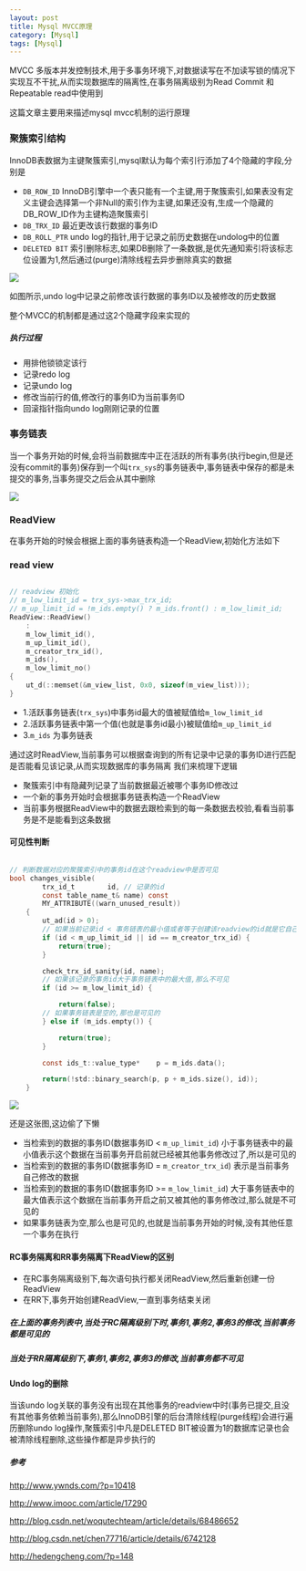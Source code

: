 ```yaml
---
layout: post
title: Mysql MVCC原理
category: [Mysql]
tags: [Mysql]
---
```


MVCC 多版本并发控制技术,用于多事务环境下,对数据读写在不加读写锁的情况下实现互不干扰,从而实现数据库的隔离性,在事务隔离级别为Read Commit 和 Repeatable read中使用到

这篇文章主要用来描述mysql mvcc机制的运行原理

### 聚簇索引结构

InnoDB表数据为主键聚簇索引,mysql默认为每个索引行添加了4个隐藏的字段,分别是

* ```DB_ROW_ID``` InnoDB引擎中一个表只能有一个主键,用于聚簇索引,如果表没有定义主键会选择第一个非Null的索引作为主键,如果还没有,生成一个隐藏的DB_ROW_ID作为主键构造聚簇索引
* ```DB_TRX_ID``` 最近更改该行数据的事务ID
* ```DB_ROLL_PTR``` undo log的指针,用于记录之前历史数据在undolog中的位置
* ```DELETED BIT``` 索引删除标志,如果DB删除了一条数据,是优先通知索引将该标志位设置为1,然后通过(purge)清除线程去异步删除真实的数据

![](http://pic.woowen.com/mvcc3.png)

如图所示,undo log中记录之前修改该行数据的事务ID以及被修改的历史数据

整个MVCC的机制都是通过这2个隐藏字段来实现的

##### 执行过程

* 用排他锁锁定该行
* 记录redo log
* 记录undo log
* 修改当前行的值,修改行的事务ID为当前事务ID
* 回滚指针指向undo log刚刚记录的位置

### 事务链表

当一个事务开始的时候,会将当前数据库中正在活跃的所有事务(执行begin,但是还没有commit的事务)保存到一个叫```trx_sys```的事务链表中,事务链表中保存的都是未提交的事务,当事务提交之后会从其中删除

![](http://pic.woowen.com/trx_sys.png)

### ReadView

在事务开始的时候会根据上面的事务链表构造一个ReadView,初始化方法如下

### read view

```C

// readview 初始化
// m_low_limit_id = trx_sys->max_trx_id; 
// m_up_limit_id = !m_ids.empty() ? m_ids.front() : m_low_limit_id;
ReadView::ReadView()
	:
	m_low_limit_id(),
	m_up_limit_id(),
	m_creator_trx_id(),
	m_ids(),
	m_low_limit_no()
{
	ut_d(::memset(&m_view_list, 0x0, sizeof(m_view_list)));
}


```


* 1.活跃事务链表(```trx_sys```)中事务id最大的值被赋值给```m_low_limit_id```
* 2.活跃事务链表中第一个值(也就是事务id最小)被赋值给```m_up_limit_id```
* 3.```m_ids``` 为事务链表

通过这时ReadView,当前事务可以根据查询到的所有记录中记录的事务ID进行匹配是否能看见该记录,从而实现数据库的事务隔离
我们来梳理下逻辑

* 聚簇索引中有隐藏列记录了当前数据最近被哪个事务ID修改过
* 一个新的事务开始时会根据事务链表构造一个ReadView
* 当前事务根据ReadView中的数据去跟检索到的每一条数据去校验,看看当前事务是不是能看到这条数据

#### 可见性判断

```C

// 判断数据对应的聚簇索引中的事务id在这个readview中是否可见
bool changes_visible(
		trx_id_t		id, // 记录的id
		const table_name_t&	name) const
		MY_ATTRIBUTE((warn_unused_result))
	{
		ut_ad(id > 0);
		// 如果当前记录id < 事务链表的最小值或者等于创建该readview的id就是它自己,那么是可见的
		if (id < m_up_limit_id || id == m_creator_trx_id) {
			return(true);
		}

		check_trx_id_sanity(id, name);
		// 如果该记录的事务id大于事务链表中的最大值,那么不可见
		if (id >= m_low_limit_id) {

			return(false);
		// 如果事务链表是空的,那也是可见的
		} else if (m_ids.empty()) {

			return(true);
		}

		const ids_t::value_type*	p = m_ids.data();

		return(!std::binary_search(p, p + m_ids.size(), id));
	}

```

![](http://pic.woowen.com/trx_sys.png)

还是这张图,这边偷了下懒

* 当检索到的数据的事务ID(数据事务ID < ```m_up_limit_id```) 小于事务链表中的最小值表示这个数据在当前事务开启前就已经被其他事务修改过了,所以是可见的
* 当检索到的数据的事务ID(数据事务ID = ```m_creator_trx_id```) 表示是当前事务自己修改的数据
* 当检索到的数据的事务ID(数据事务ID >= ```m_low_limit_id```) 大于事务链表中的最大值表示这个数据在当前事务开启之前又被其他的事务修改过,那么就是不可见的
* 如果事务链表为空,那么也是可见的,也就是当前事务开始的时候,没有其他任意一个事务在执行

#### RC事务隔离和RR事务隔离下ReadView的区别

* 在RC事务隔离级别下,每次语句执行都关闭ReadView,然后重新创建一份ReadView
* 在RR下,事务开始创建ReadView,一直到事务结束关闭

##### 在上面的事务列表中,当处于RC隔离级别下时,事务1,事务2,事务3的修改,当前事务都是可见的
##### 当处于RR隔离级别下,事务1,事务2,事务3的修改,当前事务都不可见

#### Undo log的删除

当该undo log关联的事务没有出现在其他事务的readview中时(事务已提交,且没有其他事务依赖当前事务),那么InnoDB引擎的后台清除线程(purge线程)会进行遍历删除undo log操作,聚簇索引中凡是DELETED BIT被设置为1的数据库记录也会被清除线程删除,这些操作都是异步执行的


##### 参考

<http://www.ywnds.com/?p=10418>

<http://www.imooc.com/article/17290>

<http://blog.csdn.net/woqutechteam/article/details/68486652>

<http://blog.csdn.net/chen77716/article/details/6742128>

<http://hedengcheng.com/?p=148>







